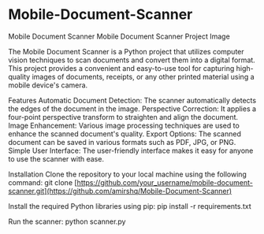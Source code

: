 # Mobile-Document-Scanner
Mobile Document Scanner
Mobile Document Scanner
Project Image

The Mobile Document Scanner is a Python project that utilizes computer vision techniques to scan documents and convert them into a digital format. This project provides a convenient and easy-to-use tool for capturing high-quality images of documents, receipts, or any other printed material using a mobile device's camera.

Features
Automatic Document Detection: The scanner automatically detects the edges of the document in the image.
Perspective Correction: It applies a four-point perspective transform to straighten and align the document.
Image Enhancement: Various image processing techniques are used to enhance the scanned document's quality.
Export Options: The scanned document can be saved in various formats such as PDF, JPG, or PNG.
Simple User Interface: The user-friendly interface makes it easy for anyone to use the scanner with ease.

Installation
Clone the repository to your local machine using the following command: 
git clone [https://github.com/your_username/mobile-document-scanner.git](https://github.com/amirshq/Mobile-Document-Scanner)

Install the required Python libraries using pip:
pip install -r requirements.txt

Run the scanner:
python scanner.py
 
